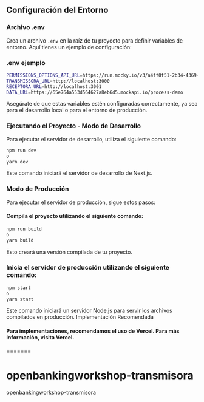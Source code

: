 ## Configuración del Entorno

### Archivo .env

Crea un archivo `.env` en la raíz de tu proyecto para definir variables de entorno. Aquí tienes un ejemplo de configuración:

### .env ejemplo
```bash
PERMISSIONS_OPTIONS_API_URL=https://run.mocky.io/v3/a4ff0f51-2b34-4369-ac5d-3deeb9797410
TRANSMISSORA_URL=http://localhost:3000
RECEPTORA_URL=http://localhost:3001 
DATA_URL=https://65e764a553d564627a8eb6d5.mockapi.io/process-demo
```

Asegúrate de que estas variables estén configuradas correctamente, ya sea para el desarrollo local o para el entorno de producción.

### Ejecutando el Proyecto - Modo de Desarrollo

Para ejecutar el servidor de desarrollo, utiliza el siguiente comando:

```bash
npm run dev
o
yarn dev
```
Este comando iniciará el servidor de desarrollo de Next.js.


### Modo de Producción

Para ejecutar el servidor de producción, sigue estos pasos:

#### Compila el proyecto utilizando el siguiente comando:

```bash
npm run build
o
yarn build
```

Esto creará una versión compilada de tu proyecto.

### Inicia el servidor de producción utilizando el siguiente comando:

```bash
npm start
o
yarn start
```

Este comando iniciará un servidor Node.js para servir los archivos compilados en producción.
Implementación Recomendada

#### Para implementaciones, recomendamos el uso de Vercel. Para más información, visita Vercel.
=======
# openbankingworkshop-transmisora
openbankingworkshop-transmisora
